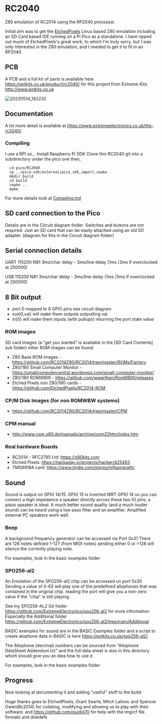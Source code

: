 # RC2040

Z80 emulation of RC2014 using the RP2040 processor.

Initial aim was to get the [EtchedPixels](https://github.com/EtchedPixels) Linux based Z80 emulation including an SD Card based IDE running on a Pi Pico as a standalone.
I have ripped out much of EtchedPixels's great work, to which I'm truly sorry, but I was only interested in the Z80 emulation, and I needed to get it to fit in an RP2040

## PCB
A PCB and a full kit of parts is available here https://extkits.co.uk/product/rc2040/ for this project from Extreme Kits http://www.extkits.co.uk 

![20220514_162232](https://user-images.githubusercontent.com/102665314/168440015-87bc3225-e370-4dfc-a1a9-9be01d625213.jpg)

## Documentation

A lot more detail is available at https://www.extremeelectronics.co.uk/the-rc2040/

### Compiling

I use a RPI so...
Install Raspberry Pi SDK
Clone this RC2040 git into a subdirectory under the pico one then,

```shell
  cd pico/RC2040
  cp ../pico-sdk/external/pico_sdk_import.cmake .
  mkdir build
  cd build
  cmake ..
  make
 ```

For more details look at [Compiling.md](Compiling.md)

## SD card connection to the Pico

Details are in the Circuit diagram folder. Switches and buttons are not required. Just an SD card that can be easily attached using an old SD adapter. (diagram for this in the Circuit diagram folder)

## Serial connection details

UART 115200 N81 3ms/char delay - 3ms/line delay (1ms /3ms if overclocked at 250000)

USB  115200 N81 3ms/char delay - 3ms/line delay (1ms /3ms if overclocked at 250000)

## 8 Bit output

- port 0 mapped to 8 GPIO pins see circuit diagram
- out(0,val) will make them outputs outputting val
- in(0) will make them inputs (with pullups) returning the port state value

### ROM images

SD card images (a "get you started" is available in the [SD Card Contents] sub folder) other ROM images can be found:

- Z80 Base ROM images - https://github.com/RC2014Z80/RC2014/tree/master/ROMs/Factory
- Z80/180 Small Computer Monitor - https://smallcomputercentral.wordpress.com/small-computer-monitor/
- Z80/180 ROMWBW - https://github.com/wwarthen/RomWBW/releases
- Etched Pixels non Z80/180 cards - https://github.com/EtchedPixels/RC2014-ROM

### CP/M Disk Images (for non ROMWBW systems)

- https://github.com/RC2014Z80/RC2014/tree/master/CPM

### CPM manual

- http://www.cpm.z80.de/manuals/archive/cpm22htm/index.htm

### Real hardware Boards

- RC2014 - RFC2795 Ltd: https://z80kits.com
- Etched Pixels: https://hackaday.io/projects/hacker/425483
- TMS9918A card: https://www.tindie.com/stores/mfkamprath/

## Sound

Sound is output on GPIO 14/15. GPIO 15 is inverted WRT GPIO 14 so you can connect a high impedance a speaker directly across these two IO pins, a piezo speaker is ideal. A much better sound quality (and a much louder sound) can be heard using a low pass filter and an amplifier. Amplified external PC speakers work well.

### Beep

A background frequency generator can be accessed via Port 0x31
There are 126 notes defined 1-127 (from MIDI notes) sending either 0 or >128 will silence the currently playing note.

For examples, look in the basic examples folder

### SPO256-al2

An Emulation of the SPO256-al2 chip can be accessed on port 0x30
Sending a value of 0-63 will play one of the predefined allophones that was contained in the original chip.
reading the port will give you a non-zero value if the "chip" is still playing.

See my SPO256-AL2 Git folder https://github.com/ExtremeElectronics/spo256-al2 for more information.
Especially the Additional folder https://github.com/ExtremeElectronics/spo256-al2/tree/main/Additional

BASIC examples for sound are in the BASIC Examples folder and a script to create alophone data in BASIC is here https://extkits.co.uk/spo256-al2/

The Allophone (decimal) numbers can be sourced from "Allophone DataSheet Addendum.txt" and the full data sheet is also in this directory which should give you an idea how to use it.

For examples, look in the basic examples folder

## Progress

Now looking at documenting it and adding "useful" stuff to the build

Huge thanks goes to EtchedPixels, Grant Searle, Mitch Lalovic and Spencer Owen(Rc2014) for collating, modifying and allowing us to play with their software. and https://github.com/guidol70 for help with the img/cf file formats and diskdefs
